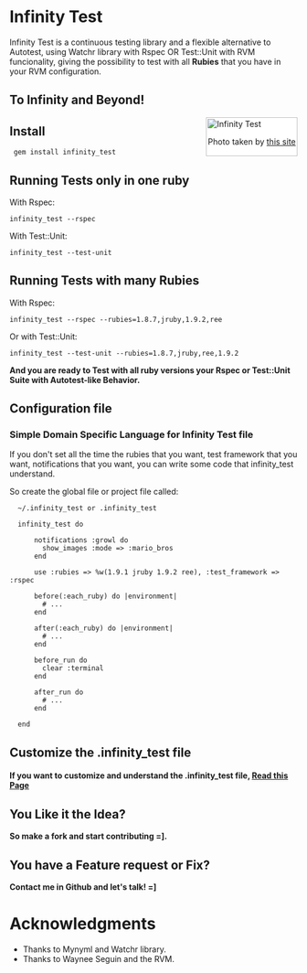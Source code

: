 # Infinity Test


Infinity Test is a continuous testing library and a flexible alternative to Autotest, 
using Watchr library with Rspec OR Test::Unit with RVM funcionality,
giving the possibility to test with all <b>Rubies</b> that you have in your RVM configuration.

## To Infinity and Beyond!

<div style="padding:2px; border:1px solid silver; float:right; margin:0 0 1em 2em; background:white">
  <img src="http://github.com/tomas-stefano/infinity_test/raw/master/buzz_images/to_infinity_and_beyond.png" alt="Infinity Test" />
  <p style="text-align:center"> Photo taken by <a href="http://www.mixed-metaphor.org/fan/buzz/" title="buzz-light-year"> this site </a></p>
</div>

## Install

     gem install infinity_test

## Running Tests only in one ruby

With Rspec:

    infinity_test --rspec

With Test::Unit:

	infinity_test --test-unit

## Running Tests with many Rubies

With Rspec:

    infinity_test --rspec --rubies=1.8.7,jruby,1.9.2,ree

Or with Test::Unit:

    infinity_test --test-unit --rubies=1.8.7,jruby,ree,1.9.2

<b>And you are ready to Test with all ruby versions your Rspec or Test::Unit Suite with Autotest-like Behavior.</b>

## Configuration file

### Simple Domain Specific Language for Infinity Test file

If you don't set all the time the rubies that you want, test framework that you want, notifications that you want,
you can write some code that infinity_test understand.

So create the global file or project file called:

      ~/.infinity_test or .infinity_test

      infinity_test do
      
          notifications :growl do
            show_images :mode => :mario_bros
          end
          
          use :rubies => %w(1.9.1 jruby 1.9.2 ree), :test_framework => :rspec

          before(:each_ruby) do |environment|
            # ...
          end

          after(:each_ruby) do |environment|
            # ...
          end        

          before_run do
            clear :terminal
          end
          
          after_run do
            # ...
          end
      
      end

## Customize the .infinity_test file

#### If you want to customize and understand the .infinity_test file, <a href='http://github.com/tomas-stefano/infinity_test/wiki/Customize-Infinity-Test'>Read this Page</a>

## You Like it the Idea?

<b>So make a fork and start contributing =].</b>

## You have a Feature request or Fix?

<b>Contact me in Github and let's talk! =] </b>

# Acknowledgments

* Thanks to Mynyml and Watchr library.
* Thanks to Waynee Seguin and the RVM.
